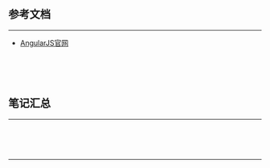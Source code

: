 ## 参考文档

---

* [AngularJS官网](https://angularjs.org/)



<br/><br/><br/>



## 笔记汇总

---





<br/><br/><br/>

---

